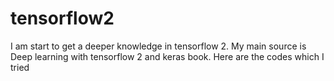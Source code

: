 # tensorflow2
I am start to get a deeper knowledge in tensorflow 2. My main source is Deep learning with tensorflow 2 and keras book. Here are the codes which I tried
